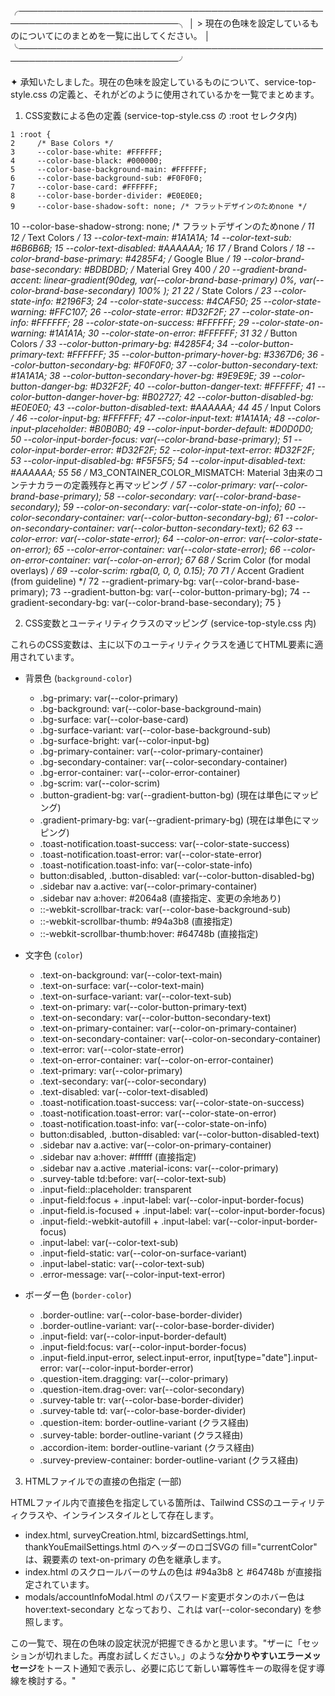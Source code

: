 ╭────────────────────────────────────────────────────────────────────────────╮
│  > 現在の色味を設定しているものについてにのまとめを一覧に出してください。  │
╰────────────────────────────────────────────────────────────────────────────╯

✦ 承知いたしました。現在の色味を設定しているものについて、service-top-style.css
  の定義と、それがどのように使用されているかを一覧でまとめます。

  1. CSS変数による色の定義 (service-top-style.css の :root セレクタ内)

    1 :root {
    2     /* Base Colors */
    3     --color-base-white: #FFFFFF;
    4     --color-base-black: #000000;
    5     --color-base-background-main: #FFFFFF;
    6     --color-base-background-sub: #F0F0F0;
    7     --color-base-card: #FFFFFF;
    8     --color-base-border-divider: #E0E0E0;
    9     --color-base-shadow-soft: none; /* フラットデザインのためnone */
   10     --color-base-shadow-strong: none; /* フラットデザインのためnone */
   11
   12     /* Text Colors */
   13     --color-text-main: #1A1A1A;
   14     --color-text-sub: #6B6B6B;
   15     --color-text-disabled: #AAAAAA;
   16
   17     /* Brand Colors */
   18     --color-brand-base-primary: #4285F4; /* Google Blue */
   19     --color-brand-base-secondary: #BDBDBD; /* Material Grey 400 */
   20     --gradient-brand-accent: linear-gradient(90deg, var(--color-brand-base-primary) 0%, var(--color-brand-base-secondary) 100%
      );
   21
   22     /* State Colors */
   23     --color-state-info: #2196F3;
   24     --color-state-success: #4CAF50;
   25     --color-state-warning: #FFC107;
   26     --color-state-error: #D32F2F;
   27     --color-state-on-info: #FFFFFF;
   28     --color-state-on-success: #FFFFFF;
   29     --color-state-on-warning: #1A1A1A;
   30     --color-state-on-error: #FFFFFF;
   31
   32     /* Button Colors */
   33     --color-button-primary-bg: #4285F4;
   34     --color-button-primary-text: #FFFFFF;
   35     --color-button-primary-hover-bg: #3367D6;
   36     --color-button-secondary-bg: #F0F0F0;
   37     --color-button-secondary-text: #1A1A1A;
   38     --color-button-secondary-hover-bg: #9E9E9E;
   39     --color-button-danger-bg: #D32F2F;
   40     --color-button-danger-text: #FFFFFF;
   41     --color-button-danger-hover-bg: #B02727;
   42     --color-button-disabled-bg: #E0E0E0;
   43     --color-button-disabled-text: #AAAAAA;
   44
   45     /* Input Colors */
   46     --color-input-bg: #FFFFFF;
   47     --color-input-text: #1A1A1A;
   48     --color-input-placeholder: #B0B0B0;
   49     --color-input-border-default: #D0D0D0;
   50     --color-input-border-focus: var(--color-brand-base-primary);
   51     --color-input-border-error: #D32F2F;
   52     --color-input-text-error: #D32F2F;
   53     --color-input-disabled-bg: #F5F5F5;
   54     --color-input-disabled-text: #AAAAAA;
   55
   56     /* M3_CONTAINER_COLOR_MISMATCH: Material 3由来のコンテナカラーの定義残存と再マッピング */
   57     --color-primary: var(--color-brand-base-primary);
   58     --color-secondary: var(--color-brand-base-secondary);
   59     --color-on-secondary: var(--color-state-on-info);
   60     --color-secondary-container: var(--color-button-secondary-bg);
   61     --color-on-secondary-container: var(--color-button-secondary-text);
   62
   63     --color-error: var(--color-state-error);
   64     --color-on-error: var(--color-state-on-error);
   65     --color-error-container: var(--color-state-error);
   66     --color-on-error-container: var(--color-on-error);
   67
   68     /* Scrim Color (for modal overlays) */
   69     --color-scrim: rgba(0, 0, 0, 0.15);
   70
   71     /* Accent Gradient (from guideline) */
   72     --gradient-primary-bg: var(--color-brand-base-primary);
   73     --gradient-button-bg: var(--color-button-primary-bg);
   74     --gradient-secondary-bg: var(--color-brand-base-secondary);
   75 }

  2. CSS変数とユーティリティクラスのマッピング (service-top-style.css 内)

  これらのCSS変数は、主に以下のユーティリティクラスを通じてHTML要素に適用されています。

   * 背景色 (`background-color`)
       * .bg-primary: var(--color-primary)
       * .bg-background: var(--color-base-background-main)
       * .bg-surface: var(--color-base-card)
       * .bg-surface-variant: var(--color-base-background-sub)
       * .bg-surface-bright: var(--color-input-bg)
       * .bg-primary-container: var(--color-primary-container)
       * .bg-secondary-container: var(--color-secondary-container)
       * .bg-error-container: var(--color-error-container)
       * .bg-scrim: var(--color-scrim)
       * .button-gradient-bg: var(--gradient-button-bg) (現在は単色にマッピング)
       * .gradient-primary-bg: var(--gradient-primary-bg) (現在は単色にマッピング)
       * .toast-notification.toast-success: var(--color-state-success)
       * .toast-notification.toast-error: var(--color-state-error)
       * .toast-notification.toast-info: var(--color-state-info)
       * button:disabled, .button-disabled: var(--color-button-disabled-bg)
       * .sidebar nav a.active: var(--color-primary-container)
       * .sidebar nav a:hover: #2064a8 (直接指定、変更の余地あり)
       * ::-webkit-scrollbar-track: var(--color-base-background-sub)
       * ::-webkit-scrollbar-thumb: #94a3b8 (直接指定)
       * ::-webkit-scrollbar-thumb:hover: #64748b (直接指定)

   * 文字色 (`color`)
       * .text-on-background: var(--color-text-main)
       * .text-on-surface: var(--color-text-main)
       * .text-on-surface-variant: var(--color-text-sub)
       * .text-on-primary: var(--color-button-primary-text)
       * .text-on-secondary: var(--color-button-secondary-text)
       * .text-on-primary-container: var(--color-on-primary-container)
       * .text-on-secondary-container: var(--color-on-secondary-container)
       * .text-error: var(--color-state-error)
       * .text-on-error-container: var(--color-on-error-container)
       * .text-primary: var(--color-primary)
       * .text-secondary: var(--color-secondary)
       * .text-disabled: var(--color-text-disabled)
       * .toast-notification.toast-success: var(--color-state-on-success)
       * .toast-notification.toast-error: var(--color-state-on-error)
       * .toast-notification.toast-info: var(--color-state-on-info)
       * button:disabled, .button-disabled: var(--color-button-disabled-text)
       * .sidebar nav a.active: var(--color-on-primary-container)
       * .sidebar nav a:hover: #ffffff (直接指定)
       * .sidebar nav a.active .material-icons: var(--color-primary)
       * .survey-table td:before: var(--color-text-sub)
       * .input-field::placeholder: transparent
       * .input-field:focus + .input-label: var(--color-input-border-focus)
       * .input-field.is-focused + .input-label: var(--color-input-border-focus)
       * .input-field:-webkit-autofill + .input-label: var(--color-input-border-focus)
       * .input-label: var(--color-text-sub)
       * .input-field-static: var(--color-on-surface-variant)
       * .input-label-static: var(--color-text-sub)
       * .error-message: var(--color-input-text-error)

   * ボーダー色 (`border-color`)
       * .border-outline: var(--color-base-border-divider)
       * .border-outline-variant: var(--color-base-border-divider)
       * .input-field: var(--color-input-border-default)
       * .input-field:focus: var(--color-input-border-focus)
       * .input-field.input-error, select.input-error, input[type="date"].input-error: var(--color-input-border-error)
       * .question-item.dragging: var(--color-primary)
       * .question-item.drag-over: var(--color-secondary)
       * .survey-table tr: var(--color-base-border-divider)
       * .survey-table td: var(--color-base-border-divider)
       * .question-item: border-outline-variant (クラス経由)
       * .survey-table: border-outline-variant (クラス経由)
       * .accordion-item: border-outline-variant (クラス経由)
       * .survey-preview-container: border-outline-variant (クラス経由)

  3. HTMLファイルでの直接の色指定 (一部)

  HTMLファイル内で直接色を指定している箇所は、Tailwind CSSのユーティリティクラスや、インラインスタイルとして存在します。

   * index.html, surveyCreation.html, bizcardSettings.html, thankYouEmailSettings.html のヘッダーのロゴSVGの fill="currentColor"
     は、親要素の text-on-primary の色を継承します。
   * index.html のスクロールバーのサムの色は #94a3b8 と #64748b が直接指定されています。
   * modals/accountInfoModal.html のパスワード変更ボタンのホバー色は hover:text-secondary となっており、これは var(--color-secondary)
     を参照します。

  この一覧で、現在の色味の設定状況が把握できるかと思います。"ザーに「セッションが切れました。再度お試しください。」のような**分かりやすいエラーメッセージ**をトースト通知で表示し、必要に応じて新しい冪等性キーの取得を促す導線を検討する。"